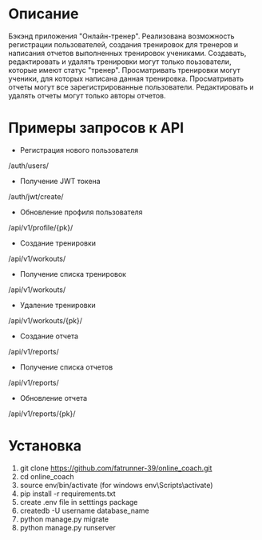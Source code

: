 # Описание 

Бэкэнд приложения "Онлайн-тренер". Реализована возможность регистрации пользователей,
создания тренировок для тренеров и написания отчетов выполненных тренировок учениками.
Создавать, редактировать и удалять тренировки могут только поьзователи, которые имеют статус 
"тренер". Просматривать тренировки могут ученики, для которых написана данная тренировка.
Просматривать отчеты могут все зарегистрированные пользователи. Редактировать и удалять отчеты
могут только авторы отчетов. 

# Примеры запросов к API 

* Регистрация нового пользователя 

/auth/users/  
[](https://github.com/fatrunner-39/online_coach/blob/master/screenshots/create_user.jpg) 

* Получение JWT токена 

/auth/jwt/create/ 
[](https://github.com/fatrunner-39/online_coach/blob/master/screenshots/create_jwt.jpg) 

* Обновление профиля пользователя 

/api/v1/profile/{pk}/ 
[](https://github.com/fatrunner-39/online_coach/blob/master/screenshots/update_profile.jpg) 

* Создание тренировки 

/api/v1/workouts/ 
[](https://github.com/fatrunner-39/online_coach/blob/master/screenshots/create_workout_part1.jpg) 
[](https://github.com/fatrunner-39/online_coach/blob/master/screenshots/create_workout_part_2.jpg) 

* Получение списка тренировок 

/api/v1/workouts/ 
[]() 

* Удаление тренировки 

/api/v1/workouts/{pk}/ 
[](https://github.com/fatrunner-39/online_coach/blob/master/screenshots/delete_workout.jpg) 

* Создание отчета 

/api/v1/reports/ 
[](https://github.com/fatrunner-39/online_coach/blob/master/screenshots/create_report.jpg) 

* Получение списка отчетов 

/api/v1/reports/ 
[](https://github.com/fatrunner-39/online_coach/blob/master/screenshots/get_reports.jpg) 

* Обновление отчета 

/api/v1/reports/{pk}/ 
[](https://github.com/fatrunner-39/online_coach/blob/master/screenshots/update_report.jpg) 

# Установка 

1. git clone https://github.com/fatrunner-39/online_coach.git 
2. cd online_coach 
3. source env/bin/activate (for windows env\Scripts\activate) 
4. pip install -r requirements.txt 
5. create .env file in setttings package 
6. createdb -U username database_name 
7. python manage.py migrate 
8. python manage.py runserver 
   